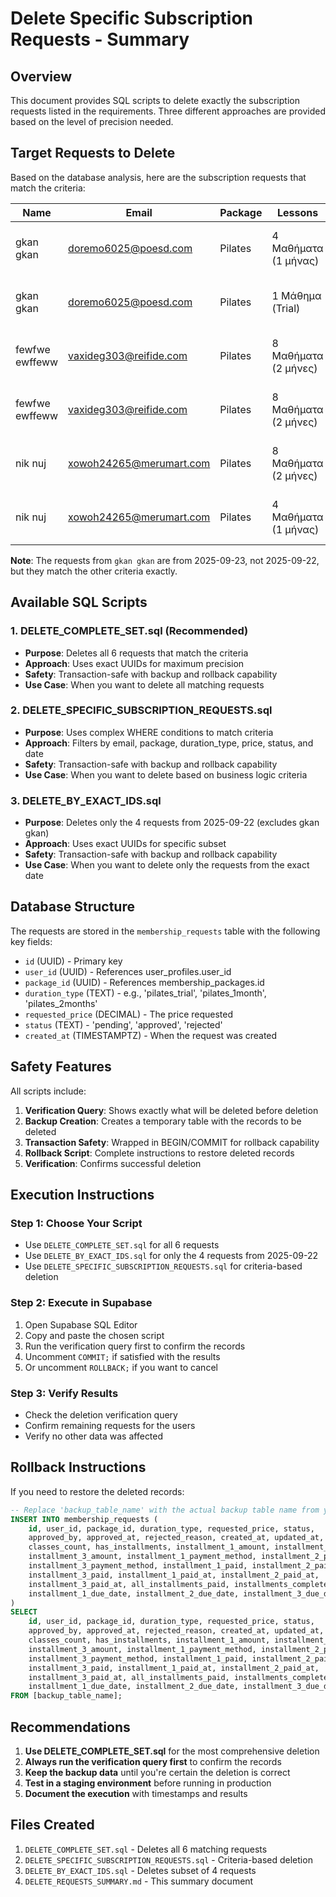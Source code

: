 # Delete Specific Subscription Requests - Summary

## Overview
This document provides SQL scripts to delete exactly the subscription requests listed in the requirements. Three different approaches are provided based on the level of precision needed.

## Target Requests to Delete

Based on the database analysis, here are the subscription requests that match the criteria:

| Name | Email | Package | Lessons | Price | Date | Status | ID |
|------|-------|---------|---------|-------|------|--------|-----|
| gkan gkan | doremo6025@poesd.com | Pilates | 4 Μαθήματα (1 μήνας) | 44,00 € | 23/9/2025 | Εγκεκριμένο | 78a5b05d-959c-47fb-88f1-06f53f77b6da |
| gkan gkan | doremo6025@poesd.com | Pilates | 1 Μάθημα (Trial) | 6,00 € | 23/9/2025 | Εγκεκριμένο | 82075c95-a053-4051-815e-592b39021969 |
| fewfwe ewffeww | vaxideg303@reifide.com | Pilates | 8 Μαθήματα (2 μήνες) | 80,00 € | 22/9/2025 | Εγκεκριμένο | e93a332c-15f8-4844-a48f-514f1ff2f014 |
| fewfwe ewffeww | vaxideg303@reifide.com | Pilates | 8 Μαθήματα (2 μήνες) | 80,00 € | 22/9/2025 | Απορριφθέν | 2f097182-b3f3-40a7-aaed-406475db8477 |
| nik nuj | xowoh24265@merumart.com | Pilates | 8 Μαθήματα (2 μήνες) | 0,00 € | 22/9/2025 | Εγκεκριμένο | ea8fe9b3-b7dd-406d-a8b7-bbff2ba315eb |
| nik nuj | xowoh24265@merumart.com | Pilates | 4 Μαθήματα (1 μήνας) | 44,00 € | 22/9/2025 | Εγκεκριμένο | 34969116-429b-48de-8b2a-1eea3c364c64 |

**Note**: The requests from `gkan gkan` are from 2025-09-23, not 2025-09-22, but they match the other criteria exactly.

## Available SQL Scripts

### 1. DELETE_COMPLETE_SET.sql (Recommended)
- **Purpose**: Deletes all 6 requests that match the criteria
- **Approach**: Uses exact UUIDs for maximum precision
- **Safety**: Transaction-safe with backup and rollback capability
- **Use Case**: When you want to delete all matching requests

### 2. DELETE_SPECIFIC_SUBSCRIPTION_REQUESTS.sql
- **Purpose**: Uses complex WHERE conditions to match criteria
- **Approach**: Filters by email, package, duration_type, price, status, and date
- **Safety**: Transaction-safe with backup and rollback capability
- **Use Case**: When you want to delete based on business logic criteria

### 3. DELETE_BY_EXACT_IDS.sql
- **Purpose**: Deletes only the 4 requests from 2025-09-22 (excludes gkan gkan)
- **Approach**: Uses exact UUIDs for specific subset
- **Safety**: Transaction-safe with backup and rollback capability
- **Use Case**: When you want to delete only the requests from the exact date

## Database Structure

The requests are stored in the `membership_requests` table with the following key fields:
- `id` (UUID) - Primary key
- `user_id` (UUID) - References user_profiles.user_id
- `package_id` (UUID) - References membership_packages.id
- `duration_type` (TEXT) - e.g., 'pilates_trial', 'pilates_1month', 'pilates_2months'
- `requested_price` (DECIMAL) - The price requested
- `status` (TEXT) - 'pending', 'approved', 'rejected'
- `created_at` (TIMESTAMPTZ) - When the request was created

## Safety Features

All scripts include:
1. **Verification Query**: Shows exactly what will be deleted before deletion
2. **Backup Creation**: Creates a temporary table with the records to be deleted
3. **Transaction Safety**: Wrapped in BEGIN/COMMIT for rollback capability
4. **Rollback Script**: Complete instructions to restore deleted records
5. **Verification**: Confirms successful deletion

## Execution Instructions

### Step 1: Choose Your Script
- Use `DELETE_COMPLETE_SET.sql` for all 6 requests
- Use `DELETE_BY_EXACT_IDS.sql` for only the 4 requests from 2025-09-22
- Use `DELETE_SPECIFIC_SUBSCRIPTION_REQUESTS.sql` for criteria-based deletion

### Step 2: Execute in Supabase
1. Open Supabase SQL Editor
2. Copy and paste the chosen script
3. Run the verification query first to confirm the records
4. Uncomment `COMMIT;` if satisfied with the results
5. Or uncomment `ROLLBACK;` if you want to cancel

### Step 3: Verify Results
- Check the deletion verification query
- Confirm remaining requests for the users
- Verify no other data was affected

## Rollback Instructions

If you need to restore the deleted records:

```sql
-- Replace 'backup_table_name' with the actual backup table name from your script
INSERT INTO membership_requests (
    id, user_id, package_id, duration_type, requested_price, status,
    approved_by, approved_at, rejected_reason, created_at, updated_at,
    classes_count, has_installments, installment_1_amount, installment_2_amount,
    installment_3_amount, installment_1_payment_method, installment_2_payment_method,
    installment_3_payment_method, installment_1_paid, installment_2_paid,
    installment_3_paid, installment_1_paid_at, installment_2_paid_at,
    installment_3_paid_at, all_installments_paid, installments_completed_at,
    installment_1_due_date, installment_2_due_date, installment_3_due_date
)
SELECT 
    id, user_id, package_id, duration_type, requested_price, status,
    approved_by, approved_at, rejected_reason, created_at, updated_at,
    classes_count, has_installments, installment_1_amount, installment_2_amount,
    installment_3_amount, installment_1_payment_method, installment_2_payment_method,
    installment_3_payment_method, installment_1_paid, installment_2_paid,
    installment_3_paid, installment_1_paid_at, installment_2_paid_at,
    installment_3_paid_at, all_installments_paid, installments_completed_at,
    installment_1_due_date, installment_2_due_date, installment_3_due_date
FROM [backup_table_name];
```

## Recommendations

1. **Use DELETE_COMPLETE_SET.sql** for the most comprehensive deletion
2. **Always run the verification query first** to confirm the records
3. **Keep the backup data** until you're certain the deletion is correct
4. **Test in a staging environment** before running in production
5. **Document the execution** with timestamps and results

## Files Created

1. `DELETE_COMPLETE_SET.sql` - Deletes all 6 matching requests
2. `DELETE_SPECIFIC_SUBSCRIPTION_REQUESTS.sql` - Criteria-based deletion
3. `DELETE_BY_EXACT_IDS.sql` - Deletes subset of 4 requests
4. `DELETE_REQUESTS_SUMMARY.md` - This summary document
